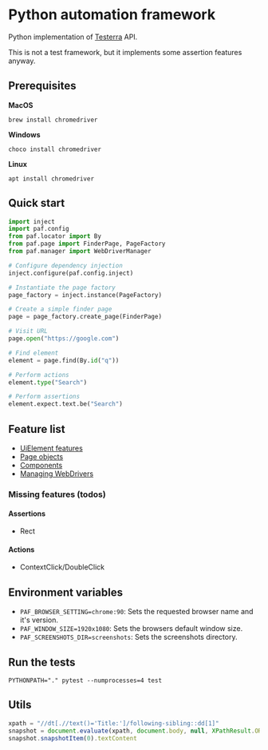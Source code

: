 # Python automation framework

Python implementation of [Testerra](https://github.com/telekom/testerra) API.

This is not a test framework, but it implements some assertion features anyway.

## Prerequisites

**MacOS**
```shell
brew install chromedriver
```

**Windows**
```shell
choco install chromedriver
```
**Linux**
```shell
apt install chromedriver
```

## Quick start

```python
import inject
import paf.config
from paf.locator import By
from paf.page import FinderPage, PageFactory
from paf.manager import WebDriverManager

# Configure dependency injection
inject.configure(paf.config.inject)

# Instantiate the page factory
page_factory = inject.instance(PageFactory)

# Create a simple finder page
page = page_factory.create_page(FinderPage)

# Visit URL
page.open("https://google.com")

# Find element
element = page.find(By.id("q"))

# Perform actions
element.type("Search")

# Perform assertions
element.expect.text.be("Search")
```





## Feature list

- [UiElement features](doc/uielement.md)
- [Page objects](doc/page_objects.md)
- [Components](doc/components.md)
- [Managing WebDrivers](doc/webdriver.md)

### Missing features (todos)

#### Assertions
- Rect

#### Actions
- ContextClick/DoubleClick

## Environment variables

* `PAF_BROWSER_SETTING=chrome:90`: Sets the requested browser name and it's version.
* `PAF_WINDOW_SIZE=1920x1080`: Sets the browsers default window size.
* `PAF_SCREENSHOTS_DIR=screenshots`: Sets the screenshots directory.


## Run the tests
```shell
PYTHONPATH="." pytest --numprocesses=4 test
```

## Utils

```javascript
xpath = "//dt[.//text()='Title:']/following-sibling::dd[1]"
snapshot = document.evaluate(xpath, document.body, null, XPathResult.ORDERED_NODE_SNAPSHOT_TYPE)
snapshot.snapshotItem(0).textContent
```
